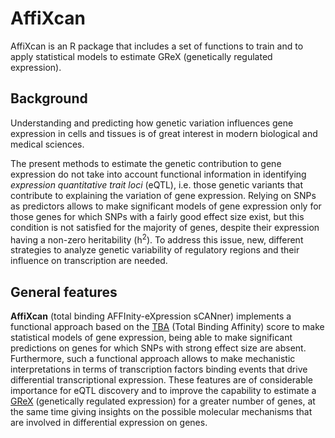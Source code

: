 # AffiXcan
AffiXcan is an R package that includes a set of functions to train and to apply
statistical models to estimate GReX (genetically regulated expression).

## Background
Understanding and predicting how genetic variation influences gene
expression in cells and tissues is of great interest in modern biological and
medical sciences.

The present methods to estimate the genetic contribution to gene expression do
not take into account functional information in identifying _expression
quantitative trait loci_ (eQTL), i.e. those genetic variants that contribute to
explaining the variation of gene expression. Relying on SNPs as predictors
allows to make significant models of gene expression only for those genes for
which SNPs with a fairly good effect size exist, but this condition is not
satisfied for the majority of genes, despite their expression having a non-zero
heritability (h<sup>2</sup>). To address this issue, new, different strategies
to analyze genetic variability of regulatory regions and their influence on
transcription are needed.

## General features
__AffiXcan__ (total binding AFFInity-eXpression sCANner) implements a functional
approach based on the
[TBA](https://journals.plos.org/plosone/article?id=10.1371/journal.pone.0143627)
(Total Binding Affinity) score to make statistical models of gene expression,
being able to make significant predictions on genes for which SNPs with strong
effect size are absent. Furthermore, such a functional approach allows to make
mechanistic interpretations in terms of transcription factors binding events
that drive differential transcriptional expression. These features are of
considerable importance for eQTL discovery and to improve the capability to
estimate a [GReX](#grex) (genetically regulated expression) for a greater number
of genes, at the same time giving insights on the possible molecular mechanisms
that are involved in differential expression on genes.


